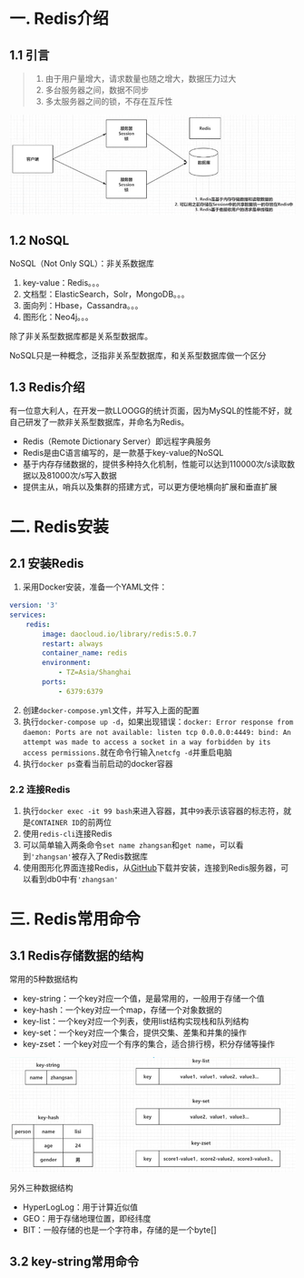 # 一. Redis介绍

## 1.1 引言

>1. 由于用户量增大，请求数量也随之增大，数据压力过大
>2. 多台服务器之间，数据不同步
>3. 多太服务器之间的锁，不存在互斥性

![20220530204310](https://raw.githubusercontent.com/neicun1024/PicBed/main/images_for_markdown/20220530204310.png)

## 1.2 NoSQL

NoSQL（Not Only SQL）：非关系数据库
1. key-value：Redis。。。
2. 文档型：ElasticSearch，Solr，MongoDB。。。
3. 面向列：Hbase，Cassandra。。。
4. 图形化：Neo4j。。。

除了非关系型数据库都是关系型数据库。

NoSQL只是一种概念，泛指非关系型数据库，和关系型数据库做一个区分

## 1.3 Redis介绍

有一位意大利人，在开发一款LLOOGG的统计页面，因为MySQL的性能不好，就自己研发了一款非关系型数据库，并命名为Redis。

- Redis（Remote Dictionary Server）即远程字典服务
- Redis是由C语言编写的，是一款基于key-value的NoSQL
- 基于内存存储数据的，提供多种持久化机制，性能可以达到110000次/s读取数据以及81000次/s写入数据
- 提供主从，哨兵以及集群的搭建方式，可以更方便地横向扩展和垂直扩展

# 二. Redis安装

## 2.1  安装Redis

1. 采用Docker安装，准备一个YAML文件：
```yml
version: '3'
services:
    redis: 
        image: daocloud.io/library/redis:5.0.7
        restart: always
        container_name: redis
        environment: 
            - TZ=Asia/Shanghai
        ports:
            - 6379:6379
```
2. 创建`docker-compose.yml`文件，并写入上面的配置
3. 执行`docker-compose up -d`，如果出现错误：`docker: Error response from daemon: Ports are not available: listen tcp 0.0.0.0:4449: bind: An attempt was made to access a socket in a way forbidden by its access permissions.`就在命令行输入`netcfg -d`并重启电脑
4. 执行`docker ps`查看当前启动的docker容器

### 2.2 连接Redis

1. 执行`docker exec -it 99 bash`来进入容器，其中`99`表示该容器的标志符，就是`CONTAINER ID`的前两位
2. 使用`redis-cli`连接Redis
3. 可以简单输入两条命令`set name zhangsan`和`get name`，可以看到`'zhangsan'`被存入了Redis数据库
4. 使用图形化界面连接Redis，从[GitHub](https://github.com/lework/RedisDesktopManager-Windows/releases)下载并安装，连接到Redis服务器，可以看到db0中有`'zhangsan'`


# 三. Redis常用命令

## 3.1 Redis存储数据的结构

常用的5种数据结构
- key-string：一个key对应一个值，是最常用的，一般用于存储一个值
- key-hash：一个key对应一个map，存储一个对象数据的
- key-list：一个key对应一个列表，使用list结构实现栈和队列结构
- key-set：一个key对应一个集合，提供交集、差集和并集的操作
- key-zset：一个key对应一个有序的集合，适合排行榜，积分存储等操作

![20220601161158](https://raw.githubusercontent.com/neicun1024/PicBed/main/images_for_markdown/20220601161158.png)

另外三种数据结构
- HyperLogLog：用于计算近似值
- GEO：用于存储地理位置，即经纬度
- BIT：一般存储的也是一个字符串，存储的是一个byte[]

## 3.2 key-string常用命令